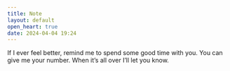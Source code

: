 ```yaml
---
title: Note
layout: default
open_heart: true
date: 2024-04-04 19:24
---
```


If I ever feel better, remind me to spend some good time with you. You can give me your number. When it’s all over I’ll let you know.
